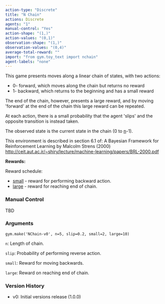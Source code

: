 ```yaml
---
action-type: "Discrete"
title: "N Chain"
actions: Discrete
agents: "1"
manual-control: "Yes"
action-shape: "(1,)"
action-values: "(0,1)"
observation-shape: "(1,)"
observation-values: "(0,4)"
average-total-reward: ""
import: "from gym.toy_text import nchain"
agent-labels: "none"
---
```



This game presents moves along a linear chain of states, with two actions:

- 0- forward, which moves along the chain but returns no reward
- 1- backward, which returns to the beginning and has a small reward

The end of the chain, however, presents a large reward, and by moving 'forward' at the end of the chain this large reward can be repeated.

At each action, there is a small probability that the agent 'slips' and the opposite transition is instead taken.

The observed state is the current state in the chain (0 to <a href="#n">n</a>-1).

This environment is described in section 6.1 of:
A Bayesian Framework for Reinforcement Learning by Malcolm Strens (2000)
http://ceit.aut.ac.ir/~shiry/lecture/machine-learning/papers/BRL-2000.pdf

**Rewards:**

Reward schedule:
- <a href="#small">small</a> - reward for performing backward action.
- <a href="#large">large</a> - reward for reaching end of chain.

### Manual Control

TBD


### Arguments

```
gym.make('NChain-v0', n=5, slip=0.2, small=2, large=10)
```

<a id="n">`n`</a>: Length of chain.

`slip`: Probability of performing reverse action.

<a id="small">`small`</a>: Reward for moving backwards.

<a id="large">`large`</a>: Reward on reaching end of chain.



### Version History

* v0: Initial versions release (1.0.0)
